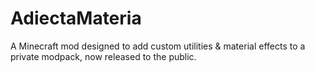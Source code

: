 # AdiectaMateria
A Minecraft mod designed to add custom utilities &amp; material effects to a private modpack, now released to the public.
